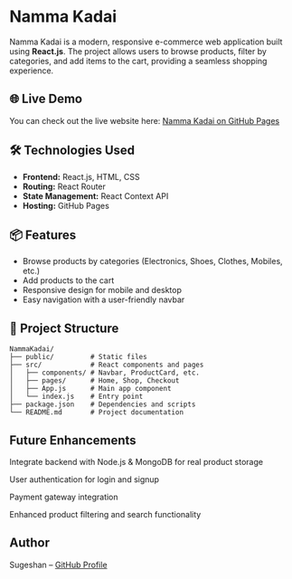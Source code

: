 # Namma Kadai

Namma Kadai is a modern, responsive e-commerce web application built using **React.js**. The project allows users to browse products, filter by categories, and add items to the cart, providing a seamless shopping experience.

## 🌐 Live Demo
You can check out the live website here: [Namma Kadai on GitHub Pages](https://Sugeshan19.github.io/NammaKadai)

## 🛠 Technologies Used
- **Frontend:** React.js, HTML, CSS
- **Routing:** React Router
- **State Management:** React Context API
- **Hosting:** GitHub Pages

## 📦 Features
- Browse products by categories (Electronics, Shoes, Clothes, Mobiles, etc.)
- Add products to the cart
- Responsive design for mobile and desktop
- Easy navigation with a user-friendly navbar
## 📂 Project Structure
```
NammaKadai/
├── public/         # Static files
├── src/            # React components and pages
│   ├── components/ # Navbar, ProductCard, etc.
│   ├── pages/      # Home, Shop, Checkout
│   ├── App.js      # Main app component
│   └── index.js    # Entry point
├── package.json    # Dependencies and scripts
└── README.md       # Project documentation
```
##  Future Enhancements

Integrate backend with Node.js & MongoDB for real product storage

User authentication for login and signup

Payment gateway integration

Enhanced product filtering and search functionality


##  Author

Sugeshan – [GitHub Profile](https://github.com/Sugeshan19)
